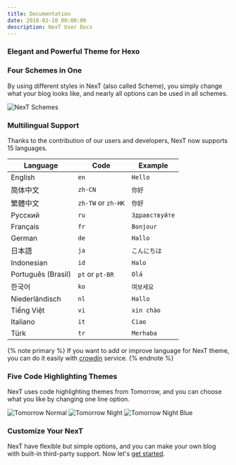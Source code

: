 ```yaml
---
title: Documentation
date: 2018-02-10 00:00:00
description: NexT User Docs
---
```

### Elegant and Powerful Theme for Hexo

### Four Schemes in One

By using different styles in NexT (also called Scheme), you simply change what your blog looks like, and nearly all options can be used in all schemes.

![NexT Schemes](/images/docs/next-schemes-3.png)

### Multilingual Support

Thanks to the contribution of our users and developers, NexT now supports 15 languages.

| Language           | Code               | Example        |
| ------------------ | ------------------ | -------------- |
| English            | `en`               | `Hello`        |
| 简体中文               | `zh-CN`            | `你好`           |
| 繁體中文               | `zh-TW` or `zh-HK` | `你好`           |
| Русский            | `ru`               | `Здравствуйте` |
| Français           | `fr`               | `Bonjour`      |
| German             | `de`               | `Hallo`        |
| 日本語                | `ja`               | `こんにちは`        |
| Indonesian         | `id`               | `Halo`         |
| Português (Brasil) | `pt` or `pt-BR`    | `Olá`          |
| 한국어                | `ko`               | `여보세요`         |
| Niederländisch     | `nl`               | `Hallo`        |
| Tiếng Việt         | `vi`               | `xin chào`     |
| Italiano           | `it`               | `Ciao`         |
| Türk               | `tr`               | `Merhaba`      |

{% note primary %} If you want to add or improve language for NexT theme, you can do it easily with [crowdin](https://crwd.in/theme-next) service. {% endnote %}

### Five Code Highlighting Themes

NexT uses code highlighting themes from Tomorrow, and you can choose what you like by changing one line option.

![Tomorrow Normal](/images/docs/tomorrow-normal.png) ![Tomorrow Night](/images/docs/tomorrow-night.png) ![Tomorrow Night Blue](/images/docs/tomorrow-night-blue.png)

### Customize Your NexT

NexT have flexible but simple options, and you can make your own blog with built-in third-party support. Now let's [get started](/docs/getting-started/).